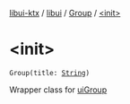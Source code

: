 [libui-ktx](../../index.md) / [libui](../index.md) / [Group](index.md) / [&lt;init&gt;](./-init-.md)

# &lt;init&gt;

`Group(title: `[`String`](https://kotlinlang.org/api/latest/jvm/stdlib/kotlin/-string/index.html)`)`

Wrapper class for [uiGroup](../ui-group.md)

